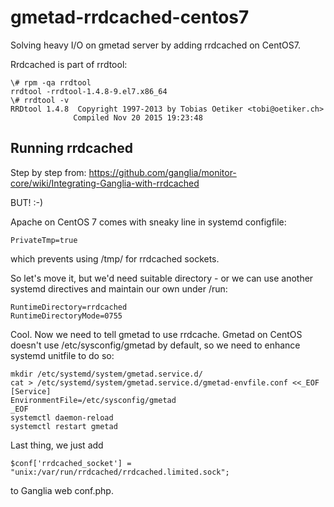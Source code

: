 # gmetad-rrdcached-centos7
Solving heavy I/O on gmetad server by adding rrdcached on CentOS7.

Rrdcached is part of rrdtool:
```
\# rpm -qa rrdtool
rrdtool -rrdtool-1.4.8-9.el7.x86_64
\# rrdtool -v
RRDtool 1.4.8  Copyright 1997-2013 by Tobias Oetiker <tobi@oetiker.ch>
              Compiled Nov 20 2015 19:23:48
```

## Running rrdcached
Step by step from:
https://github.com/ganglia/monitor-core/wiki/Integrating-Ganglia-with-rrdcached

BUT! :-)

Apache on CentOS 7 comes with sneaky line in systemd configfile:
```
PrivateTmp=true
```
which prevents using /tmp/ for rrdcached sockets. 

So let's move it, but we'd need suitable directory - or we can use another systemd directives and maintain our own under /run:
```
RuntimeDirectory=rrdcached
RuntimeDirectoryMode=0755
```

Cool. Now we need to tell gmetad to use rrdcache. Gmetad on CentOS doesn't use /etc/sysconfig/gmetad by default, so we need to enhance systemd unitfile to do so: 
```
mkdir /etc/systemd/system/gmetad.service.d/
cat > /etc/systemd/system/gmetad.service.d/gmetad-envfile.conf <<_EOF
[Service]
EnvironmentFile=/etc/sysconfig/gmetad
_EOF
systemctl daemon-reload
systemctl restart gmetad
```

Last thing, we just add 
```
$conf['rrdcached_socket'] = "unix:/var/run/rrdcached/rrdcached.limited.sock";
```
to Ganglia web conf.php. 
